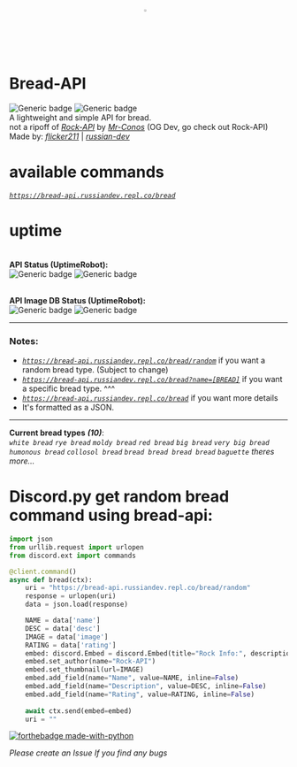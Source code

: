 # <img alt=":O Bread" src="https://bread-api-images.russiandev.repl.co/images/icon.png" style="display:block;width:3%;margin-left:auto;margin-right:auto;"> Bread-API
![Generic badge](https://img.shields.io/badge/Release-soon™-purple.svg) ![Generic badge](https://img.shields.io/badge/Version-null-black.svg) \
A lightweight and simple API for bread.\
not a ripoff of _<a href="https://github.com/Mr-Conos/Rock-API">Rock-API</a>_  by  _<a href="https://github.com/Mr-Conos">Mr-Conos</a>_ (OG Dev, go check out Rock-API)\
Made by:  _<a href="https://github.com/flicker211">flicker211<a>_  |  _<a href="https://github.com/russian-dev">russian-dev</a>_ 

# **available commands**
_<a href="https://bread-api.russiandev.repl.co/bread">`https://bread-api.russiandev.repl.co/bread`</a>_ 

# **uptime**

\
**API Status (UptimeRobot):**  \
![Generic badge](https://badgen.net/uptime-robot/status/m790509518-b946e5eb6c4de5cf141b2c00)
![Generic badge](https://badgen.net/uptime-robot/response/m790509518-b946e5eb6c4de5cf141b2c00) 

\
**API Image DB Status (UptimeRobot):** \
![Generic badge](https://badgen.net/uptime-robot/status/m790509611-6bd9a6ee25e3abedc2e1838f)
![Generic badge](https://badgen.net/uptime-robot/response/m790509611-6bd9a6ee25e3abedc2e1838f) 

	
	
---
### Notes:

- _<a href="https://bread-api.russiandev.repl.co/bread/random">`https://bread-api.russiandev.repl.co/bread/random`</a>_ if you want a random bread type. (Subject to change)
- _<a href="https://bread-api.russiandev.repl.co/bread?name=">`https://bread-api.russiandev.repl.co/bread?name=[BREAD]`</a>_ if you want a specific bread type. ^^^
- _<a href="https://bread-api.russiandev.repl.co/bread">`https://bread-api.russiandev.repl.co/bread`</a>_ if you want more details
- It's formatted as a JSON.

---
**Current bread types** ***(10)***: \
_`white bread`_
_`rye bread`_
_`moldy bread`_
_`red bread`_
_`big bread`_
_`very big bread`_
_`humonous bread`_
_`collosol bread`_
_`bread bread bread bread`_
_`baguette`_
_theres more..._
# Discord.py get random bread command using bread-api:
```python
import json
from urllib.request import urlopen
from discord.ext import commands

@client.command()
async def bread(ctx):
    uri = "https://bread-api.russiandev.repl.co/bread/random"
    response = urlopen(uri)
    data = json.load(response)

    NAME = data['name']
    DESC = data['desc']
    IMAGE = data['image']
    RATING = data['rating']
    embed: discord.Embed = discord.Embed(title="Rock Info:", description="", color=discord.Color.dark_blue())
    embed.set_author(name="Rock-API")
    embed.set_thumbnail(url=IMAGE)
    embed.add_field(name="Name", value=NAME, inline=False)
    embed.add_field(name="Description", value=DESC, inline=False)
    embed.add_field(name="Rating", value=RATING, inline=False)
	
    await ctx.send(embed=embed)
    uri = ""
```
 
[![forthebadge made-with-python](http://ForTheBadge.com/images/badges/made-with-python.svg)](https://www.python.org/)
	
*Please create an Issue If you find any bugs*	


	
